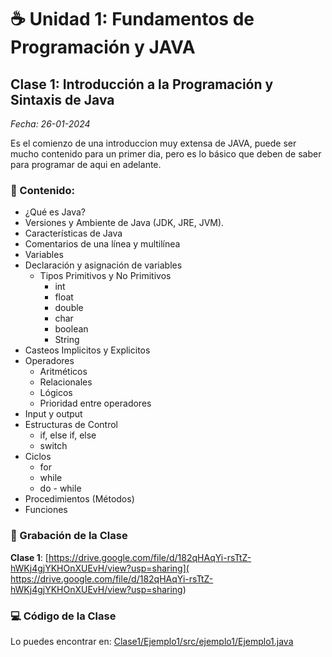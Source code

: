 # ☕ Unidad 1: Fundamentos de Programación y JAVA

## Clase 1: Introducción a la Programación y Sintaxis de Java

_Fecha: 26-01-2024_

Es el comienzo de una introduccion muy extensa de JAVA, puede ser mucho contenido para un primer dia, pero es lo básico que deben de saber para programar de aqui en adelante.

### 📖 Contenido:
- ¿Qué es Java?
- Versiones y Ambiente de Java (JDK, JRE, JVM).
- Características de Java
- Comentarios de una línea y multilínea 
- Variables
- Declaración y asignación de variables
    - Tipos Primitivos y No Primitivos
        - int
        - float
        - double
        - char
        - boolean
        - String
- Casteos Implicitos y Explicitos
- Operadores 
    - Aritméticos
    - Relacionales
    - Lógicos
    - Prioridad entre operadores
- Input y output
- Estructuras de Control
    - if, else if, else
    - switch
- Ciclos
    - for
    - while
    - do - while
- Procedimientos (Métodos)
- Funciones

### 🎥 Grabación de la Clase
**Clase 1**: [https://drive.google.com/file/d/182qHAqYi-rsTtZ-hWKj4gjYKHOnXUEvH/view?usp=sharing]( https://drive.google.com/file/d/182qHAqYi-rsTtZ-hWKj4gjYKHOnXUEvH/view?usp=sharing)

### 💻 Código de la Clase

Lo puedes encontrar en:  [Clase1/Ejemplo1/src/ejemplo1/Ejemplo1.java](./Clase1/Ejemplo1/src/ejemplo1/Ejemplo1.java)